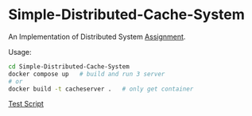 # Simple-Distributed-Cache-System
An Implementation of Distributed System [Assignment](https://uestc.feishu.cn/docx/C7ajdHwq9oppWXxhyelcLVvHngc).

Usage:

```bash
cd Simple-Distributed-Cache-System
docker compose up	# build and run 3 server
# or
docker build -t cacheserver .   # only get container
```

[Test Script](https://github.com/ruini-classes/sdcs-testsuit)

